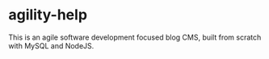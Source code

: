 # agility-help
This is an agile software development focused blog CMS, built from scratch with MySQL and NodeJS.
